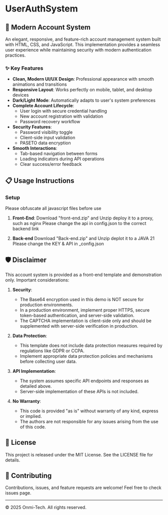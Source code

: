 # UserAuthSystem

## 🚀 Modern Account System

An elegant, responsive, and feature-rich account management system built with HTML, CSS, and JavaScript. This implementation provides a seamless user experience while maintaining security with modern authentication practices.

### ✨ Key Features

- **Clean, Modern UI/UX Design**: Professional appearance with smooth animations and transitions
- **Responsive Layout**: Works perfectly on mobile, tablet, and desktop devices
- **Dark/Light Mode**: Automatically adapts to user's system preferences
- **Complete Account Lifecycle**:
  - User login with secure credential handling
  - New account registration with validation
  - Password recovery workflow
- **Security Features**:
  - Password visibility toggle
  - Client-side input validation
  - PASETO data encryption
- **Smooth Interactions**:
  - Tab-based navigation between forms
  - Loading indicators during API operations
  - Clear success/error feedback

## 📋 Usage Instructions

### Setup

Please obfuscate all javascript files before use

1. **Front-End**:
   Download "front-end.zip" and Unzip
   deploy it to a proxy, such as nginx
   Please change the api in config.json to the correct backend link

2. **Back-end**
   Download "Back-end.zip" and Unzip
   deplot it to a JAVA 21
   Please change the KEY & API in _config.json
   

## 🛡️ Disclaimer

This account system is provided as a front-end template and demonstration only. Important considerations:

1. **Security**: 
   - The Base64 encryption used in this demo is NOT secure for production environments.
   - In a production environment, implement proper HTTPS, secure token-based authentication, and server-side validation.
   - The CAPTCHA implementation is client-side only and should be supplemented with server-side verification in production.

2. **Data Protection**:
   - This template does not include data protection measures required by regulations like GDPR or CCPA.
   - Implement appropriate data protection policies and mechanisms before collecting user data.

3. **API Implementation**:
   - The system assumes specific API endpoints and responses as detailed above.
   - Server-side implementation of these APIs is not included.

4. **No Warranty**:
   - This code is provided "as is" without warranty of any kind, express or implied.
   - The authors are not responsible for any issues arising from the use of this code.

## 📝 License

This project is released under the MIT License. See the LICENSE file for details.

## 🤝 Contributing

Contributions, issues, and feature requests are welcome! Feel free to check issues page.

---

© 2025 Onmi-Tech. All rights reserved.
